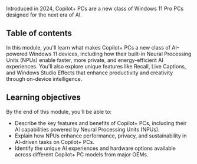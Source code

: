Introduced in 2024, Copilot+ PCs are a new class of Windows 11 Pro PCs designed for the next era of AI.

## Table of contents

In this module, you'll learn what makes Copilot+ PCs a new class of AI-powered Windows 11 devices, including how their built-in Neural Processing Units (NPUs) enable faster, more private, and energy-efficient AI experiences. You'll also explore unique features like Recall, Live Captions, and Windows Studio Effects that enhance productivity and creativity through on-device intelligence.

## Learning objectives

By the end of this module, you'll be able to:

- Describe the key features and benefits of Copilot+ PCs, including their AI capabilities powered by Neural Processing Units (NPUs).
- Explain how NPUs enhance performance, privacy, and sustainability in AI-driven tasks on Copilot+ PCs.
- Identify the unique AI experiences and hardware options available across different Copilot+ PC models from major OEMs.